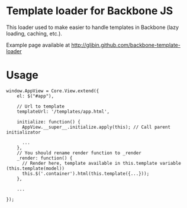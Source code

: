 Template loader for Backbone JS
=======

This loader used to make easier to handle templates in Backbone (lazy loading, caching, etc.).

Example page available at http://glibin.github.com/backbone-template-loader

Usage
============

    window.AppView = Core.View.extend({
        el: $("#app"),

        // Url to template
        templateUrl: '/templates/app.html',

        initialize: function() {
          AppView.__super__.initialize.apply(this); // Call parent initializator

          ...
        },
        // You should rename render function to _render
        _render: function() {
          // Render here, template available in this.template variable (this.template(model))
          this.$('.container').html(this.template({...}));
        },

        ...

    });